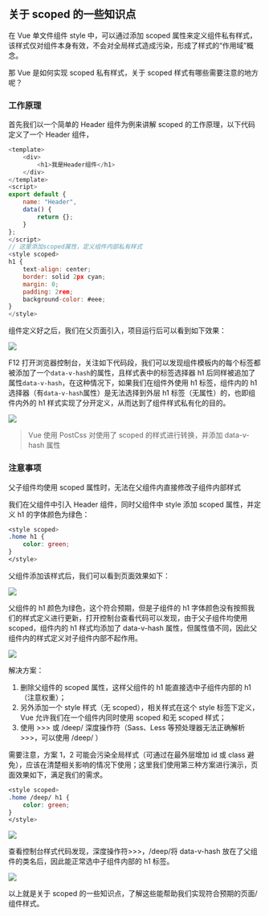 ## 关于 scoped 的一些知识点

在 Vue 单文件组件 style 中，可以通过添加 scoped 属性来定义组件私有样式，该样式仅对组件本身有效，不会对全局样式造成污染，形成了样式的“作用域”概念。

那 Vue 是如何实现 scoped 私有样式，关于 scoped 样式有哪些需要注意的地方呢？

### 工作原理

首先我们以一个简单的 Header 组件为例来讲解 scoped 的工作原理，以下代码定义了一个 Header 组件，

```js
<template>
    <div>
        <h1>我是Header组件</h1>
    </div>
</template>
<script>
export default {
    name: "Header",
    data() {
        return {};
    }
};
</script>
// 这里添加scoped属性，定义组件内部私有样式
<style scoped>
h1 {
    text-align: center;
    border: solid 2px cyan;
    margin: 0;
    padding: 2rem;
    background-color: #eee;
}
</style>
```

组件定义好之后，我们在父页面引入，项目运行后可以看到如下效果：

![](https://cdn.nlark.com/yuque/0/2020/png/1076531/1586441681415-b1ac7fdd-d27a-4bf7-9027-7e90ca83e9cc.png)

F12 打开浏览器控制台，关注如下代码段，我们可以发现组件模板内的每个标签都被添加了一个`data-v-hash`的属性，且样式表中的标签选择器 h1 后同样被追加了属性`data-v-hash`，在这种情况下，如果我们在组件外使用 h1 标签，组件内的 h1 选择器（有`data-v-hash`属性）是无法选择到外层 h1 标签（无属性）的，也即组件内外的 h1 样式实现了分开定义，从而达到了组件样式私有化的目的。

![](https://cdn.nlark.com/yuque/0/2020/png/1076531/1586441418835-64c3ae82-40f5-4baf-919e-a49ad1596d2c.png)

> Vue 使用 PostCss 对使用了 scoped 的样式进行转换，并添加 data-v-hash 属性

### 注意事项

父子组件均使用 scoped 属性时，无法在父组件内直接修改子组件内部样式

我们在父组件中引入 Header 组件，同时父组件中 style 添加 scoped 属性，并定义 h1 的字体颜色为绿色：

```css
<style scoped>
.home h1 {
    color: green;
}
</style>
```

父组件添加该样式后，我们可以看到页面效果如下：

![](https://cdn.nlark.com/yuque/0/2020/png/1076531/1586446080822-da24d4d3-c167-4f88-8b25-a42f0ec4a21b.png)

父组件的 h1 颜色为绿色，这个符合预期，但是子组件的 h1 字体颜色没有按照我们的样式定义进行更新，打开控制台查看代码可以发现，由于父子组件均使用 scoped，组件内的 h1 样式均添加了 data-v-hash 属性，但属性值不同，因此父组件内的样式定义对子组件内部不起作用。

![](https://cdn.nlark.com/yuque/0/2020/png/1076531/1586446487283-77110ce9-0544-4b4f-9e68-f966fb02155e.png)

解决方案：

1. 删除父组件的 scoped 属性，这样父组件的 h1 能直接选中子组件内部的 h1（注意权重）；
2. 另外添加一个 style 样式（无 scoped），相关样式在这个 style 标签下定义，Vue 允许我们在一个组件内同时使用 scoped 和无 scoped 样式；
3. 使用 >>> 或 /deep/ 深度操作符（Sass、Less 等预处理器无法正确解析 >>>，可以使用 /deep/ ）

需要注意，方案 1，2 可能会污染全局样式（可通过在最外层增加 id 或 class 避免），应该在清楚相关影响的情况下使用；这里我们使用第三种方案进行演示，页面效果如下，满足我们的需求。

```css
<style scoped>
.home /deep/ h1 {
    color: green;
}
</style>
```

![](https://cdn.nlark.com/yuque/0/2020/png/1076531/1586447525366-77335801-39aa-487c-bede-67e33ff5c0a7.png)

查看控制台样式代码发现，深度操作符>>>，/deep/将 data-v-hash 放在了父组件的类名后，因此能正常选中子组件内部的 h1 标签。

![](https://cdn.nlark.com/yuque/0/2020/png/1076531/1586448065748-15d8b66f-537c-4f28-b1eb-7befafe26726.png)

以上就是关于 scoped 的一些知识点，了解这些能帮助我们实现符合预期的页面/组件样式。
